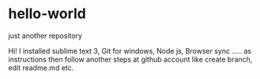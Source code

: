 # hello-world
just another repository

Hi!
I installed sublime text 3, Git for windows, Node js, Browser sync ..... as instructions
then follow another steps at github account like create branch, edit readme.md etc.
